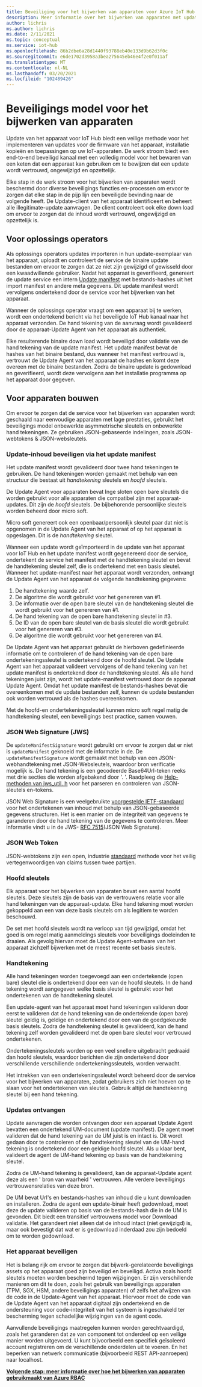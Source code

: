 ```yaml
---
title: Beveiliging voor het bijwerken van apparaten voor Azure IoT Hub | Microsoft Docs
description: Meer informatie over het bijwerken van apparaten met updates voor IoT Hub zorgt ervoor dat het apparaat veilig wordt bijgewerkt.
author: lichris
ms.author: lichris
ms.date: 2/11/2021
ms.topic: conceptual
ms.service: iot-hub
ms.openlocfilehash: 86b2dbe6a28d1440f93788eb40e133d9b62d3f0c
ms.sourcegitcommit: e6de1702d3958a3bea275645eb46e4f2e0f011af
ms.translationtype: MT
ms.contentlocale: nl-NL
ms.lasthandoff: 03/20/2021
ms.locfileid: "102489426"
---
```

# <a name="device-update-security-model"></a>Beveiligings model voor het bijwerken van apparaten

Update van het apparaat voor IoT Hub biedt een veilige methode voor het implementeren van updates voor de firmware van het apparaat, installatie kopieën en toepassingen op uw IoT-apparaten. De werk stroom biedt een end-to-end beveiligd kanaal met een volledig model voor het bewaren van een keten dat een apparaat kan gebruiken om te bewijzen dat een update wordt vertrouwd, ongewijzigd en opzettelijk.

Elke stap in de werk stroom voor het bijwerken van apparaten wordt beschermd door diverse beveiligings functies en-processen om ervoor te zorgen dat elke stap in de pijp lijn een beveiligde bevinding naar de volgende heeft. De Update-client van het apparaat identificeert en beheert alle illegitimate-update aanvragen. De client controleert ook elke down load om ervoor te zorgen dat de inhoud wordt vertrouwd, ongewijzigd en opzettelijk is.

## <a name="for-solution-operators"></a>Voor oplossings operators

Als oplossings operators updates importeren in hun update-exemplaar van het apparaat, uploadt en controleert de service de binaire update bestanden om ervoor te zorgen dat ze niet zijn gewijzigd of gewisseld door een kwaadwillende gebruiker. Nadat het apparaat is geverifieerd, genereert de update service een intern [Update manifest](./update-manifest.md) met bestands-hashes uit het import manifest en andere meta gegevens. Dit update manifest wordt vervolgens ondertekend door de service voor het bijwerken van het apparaat.

Wanneer de oplossings operator vraagt om een apparaat bij te werken, wordt een ondertekend bericht via het beveiligde IoT Hub kanaal naar het apparaat verzonden. De hand tekening van de aanvraag wordt gevalideerd door de apparaat-Update Agent van het apparaat als authentiek. 

Elke resulterende binaire down load wordt beveiligd door validatie van de hand tekening van de update manifest. Het update manifest bevat de hashes van het binaire bestand, dus wanneer het manifest vertrouwd is, vertrouwt de Update Agent van het apparaat de hashes en komt deze overeen met de binaire bestanden. Zodra de binaire update is gedownload en geverifieerd, wordt deze vervolgens aan het installatie programma op het apparaat door gegeven.

## <a name="for-device-builders"></a>Voor apparaten bouwen

Om ervoor te zorgen dat de service voor het bijwerken van apparaten wordt geschaald naar eenvoudige apparaten met lage prestaties, gebruikt het beveiligings model onbewerkte asymmetrische sleutels en onbewerkte hand tekeningen. Ze gebruiken JSON-gebaseerde indelingen, zoals JSON-webtokens & JSON-websleutels.

### <a name="securing-update-content-via-the-update-manifest"></a>Update-inhoud beveiligen via het update manifest

Het update manifest wordt gevalideerd door twee hand tekeningen te gebruiken. De hand tekeningen worden gemaakt met behulp van een structuur die bestaat uit *handtekening* sleutels en *hoofd* sleutels.

De Update Agent voor apparaten bevat Inge sloten open bare sleutels die worden gebruikt voor alle apparaten die compatibel zijn met apparaat-updates. Dit zijn de *hoofd* sleutels. De bijbehorende persoonlijke sleutels worden beheerd door micro soft.

Micro soft genereert ook een openbaar/persoonlijk sleutel paar dat niet is opgenomen in de Update Agent van het apparaat of op het apparaat is opgeslagen. Dit is de *handtekening* sleutel.

Wanneer een update wordt geïmporteerd in de update van het apparaat voor IoT Hub en het update manifest wordt gegenereerd door de service, ondertekent de service het manifest met de handtekening sleutel en bevat de handtekening sleutel zelf, die is ondertekend met een basis sleutel. Wanneer het update-manifest naar het apparaat wordt verzonden, ontvangt de Update Agent van het apparaat de volgende handtekening gegevens:

1. De handtekening waarde zelf.
2. De algoritme die wordt gebruikt voor het genereren van #1.
3. De informatie over de open bare sleutel van de handtekening sleutel die wordt gebruikt voor het genereren van #1.
4. De hand tekening van de open bare handtekening sleutel in #3.
5. De ID van de open bare sleutel van de basis sleutel die wordt gebruikt voor het genereren van #3.
6. De algoritme die wordt gebruikt voor het genereren van #4.

De Update Agent van het apparaat gebruikt de hierboven gedefinieerde informatie om te controleren of de hand tekening van de open bare ondertekeningssleutel is ondertekend door de hoofd sleutel. De Update Agent van het apparaat valideert vervolgens of de hand tekening van het update manifest is ondertekend door de handtekening sleutel. Als alle hand tekeningen juist zijn, wordt het update-manifest vertrouwd door de apparaat Update Agent. Omdat het update manifest de bestands-hashes bevat die overeenkomen met de update bestanden zelf, kunnen de update bestanden ook worden vertrouwd als de hashes overeenkomen.

Met de hoofd-en ondertekeningssleutel kunnen micro soft regel matig de handtekening sleutel, een beveiligings best practice, samen vouwen.

### <a name="json-web-signature-jws"></a>JSON Web Signature (JWS)

De `updateManifestSignature` wordt gebruikt om ervoor te zorgen dat er niet is `updateManifest` geknoeid met de informatie in de. De `updateManifestSignature` wordt gemaakt met behulp van een JSON-webhandtekening met JSON-Websleutels, waardoor bron verificatie mogelijk is. De hand tekening is een gecodeerde Base64Url-teken reeks met drie secties die worden afgebakend door '. '.  Raadpleeg de [Help-methoden van jws_util. h](https://github.com/Azure/iot-hub-device-update/tree/main/src/utils/jws_utils) voor het parseren en controleren van JSON-sleutels en-tokens.

JSON Web Signature is een veelgebruikte [voorgestelde IETF-standaard](https://tools.ietf.org/html/rfc7515) voor het ondertekenen van inhoud met behulp van JSON-gebaseerde gegevens structuren. Het is een manier om de integriteit van gegevens te garanderen door de hand tekening van de gegevens te controleren. Meer informatie vindt u in de JWS- [RFC 7515](https://www.rfc-editor.org/info/rfc7515)(JSON Web Signature).

### <a name="json-web-token"></a>JSON Web Token

JSON-webtokens zijn een open, industrie [standaard](https://tools.ietf.org/html/rfc7519) methode voor het veilig vertegenwoordigen van claims tussen twee partijen.

### <a name="root-keys"></a>Hoofd sleutels

Elk apparaat voor het bijwerken van apparaten bevat een aantal hoofd sleutels. Deze sleutels zijn de basis van de vertrouwens relatie voor alle hand tekeningen van de apparaat-update. Elke hand tekening moet worden gekoppeld aan een van deze basis sleutels om als legitiem te worden beschouwd.

De set met hoofd sleutels wordt na verloop van tijd gewijzigd, omdat het goed is om regel matig aanmeldings sleutels voor beveiligings doeleinden te draaien. Als gevolg hiervan moet de Update Agent-software van het apparaat zichzelf bijwerken met de meest recente set basis sleutels. 

### <a name="signatures"></a>Handtekening

Alle hand tekeningen worden toegevoegd aan een ondertekende (open bare) sleutel die is ondertekend door een van de hoofd sleutels. In de hand tekening wordt aangegeven welke basis sleutel is gebruikt voor het ondertekenen van de handtekening sleutel. 

Een update-agent van het apparaat moet hand tekeningen valideren door eerst te valideren dat de hand tekening van de ondertekende (open bare) sleutel geldig is, geldige en ondertekend door een van de goedgekeurde basis sleutels. Zodra de handtekening sleutel is gevalideerd, kan de hand tekening zelf worden gevalideerd met de open bare sleutel voor vertrouwd ondertekenen.

Ondertekeningssleutels worden op een veel snellere uitgebracht gedraaid dan hoofd sleutels, waardoor berichten die zijn ondertekend door verschillende verschillende ondertekeningssleutels, worden verwacht. 

Het intrekken van een ondertekeningssleutel wordt beheerd door de service voor het bijwerken van apparaten, zodat gebruikers zich niet hoeven op te slaan voor het ondertekenen van sleutels. Gebruik altijd de handtekening sleutel bij een hand tekening.

### <a name="receiving-updates"></a>Updates ontvangen

Update aanvragen die worden ontvangen door een apparaat Update Agent bevatten een ondertekend UM-document (update manifest). De agent moet valideren dat de hand tekening van de UM juist is en intact is. Dit wordt gedaan door te controleren of de handtekening sleutel van de UM-hand tekening is ondertekend door een geldige hoofd sleutel. Als u klaar bent, valideert de agent de UM-hand tekening op basis van de handtekening sleutel.

Zodra de UM-hand tekening is gevalideerd, kan de apparaat-Update agent deze als een ' bron van waarheid ' vertrouwen. Alle verdere beveiligings vertrouwensrelaties van deze bron. 

De UM bevat Url's en bestands-hashes van inhoud die u kunt downloaden en installeren. Zodra de agent een update-binair heeft gedownload, moet deze de update valideren op basis van de bestands-hash die in de UM is gevonden. Dit biedt een transitief vertrouwens model voor Download validatie. Het garandeert niet alleen dat de inhoud intact (niet gewijzigd) is, maar ook bevestigt dat wat er is gedownload inderdaad zou zijn bedoeld om te worden gedownload. 

### <a name="securing-the-device"></a>Het apparaat beveiligen

Het is belang rijk om ervoor te zorgen dat bijwerk-gerelateerde beveiligings assets op het apparaat goed zijn beveiligd en beveiligd. Activa zoals hoofd sleutels moeten worden beschermd tegen wijzigingen. Er zijn verschillende manieren om dit te doen, zoals het gebruik van beveiligings apparaten (TPM, SGX, HSM, andere beveiligings apparaten) of zelfs het afwijzen van de code in de Update-Agent van het apparaat. Hiervoor moet de code van de Update Agent van het apparaat digitaal zijn ondertekend en de ondersteuning voor code-integriteit van het systeem is ingeschakeld ter bescherming tegen schadelijke wijzigingen van de agent code.

Aanvullende beveiligings maatregelen kunnen worden gerechtvaardigd, zoals het garanderen dat ze van component tot onderdeel op een veilige manier worden uitgevoerd. U kunt bijvoorbeeld een specifiek geïsoleerd account registreren om de verschillende onderdelen uit te voeren. En het beperken van netwerk communicatie (bijvoorbeeld REST API-aanroepen) naar localhost.

**[Volgende stap: meer informatie over hoe het bijwerken van apparaten gebruikmaakt van Azure RBAC](.\device-update-control-access.md)**